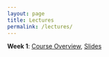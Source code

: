 ```yaml
---
layout: page
title: Lectures
permalink: /lectures/
---
```




**Week 1**: [Course Overview](),
[Slides]()
